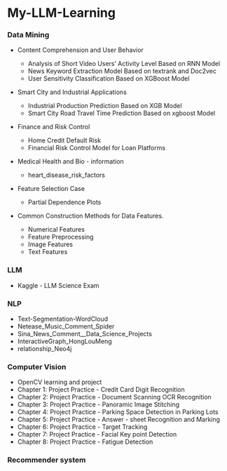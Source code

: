 # My-LLM-Learning

### Data Mining
- Content Comprehension and User Behavior
  - Analysis of Short Video Users’ Activity Level Based on RNN Model
  - News Keyword Extraction Model Based on textrank and Doc2vec
  - User Sensitivity Classification Based on XGBoost Model

- Smart City and Industrial Applications
  - Industrial Production Prediction Based on XGB Model
  - Smart City Road Travel Time Prediction Based on xgboost Model
- Finance and Risk Control
  - Home Credit Default Risk
  - Financial Risk Control Model for Loan Platforms
- Medical Health and Bio - information
  - heart_disease_risk_factors
- Feature Selection Case
  - Partial Dependence Plots
- Common Construction Methods for Data Features.
  - Numerical Features
  - Feature Preprocessing
  - Image Features
  - Text Features

### LLM
- Kaggle - LLM Science Exam
### NLP
- Text-Segmentation-WordCloud
- Netease_Music_Comment_Spider
- Sina_News_Comment__Data_Science_Projects
- InteractiveGraph_HongLouMeng
- relationship_Neo4j

### Computer Vision
- OpenCV learning and project
 - Chapter 1: Project Practice - Credit Card Digit Recognition
 - Chapter 2: Project Practice - Document Scanning OCR Recognition
 - Chapter 3: Project Practice - Panoramic Image Stitching
 - Chapter 4: Project Practice - Parking Space Detection in Parking Lots
 - Chapter 5: Project Practice - Answer - sheet Recognition and Marking
 - Chapter 6: Project Practice - Target Tracking
 - Chapter 7: Project Practice - Facial Key point Detection
 - Chapter 8: Project Practice - Fatigue Detection
### Recommender system
